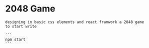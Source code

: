 # 2048 Game
 
	designing in basic css elements and react framwork a 2048 game 
	to start write 
	
	```
	npm start
	```
 